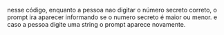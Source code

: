 nesse código, enquanto a pessoa nao digitar o número secreto correto, o prompt ira aparecer informando se o numero secreto é maior ou menor.
e caso a pessoa digite uma string o prompt aparece novamente.
